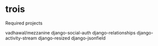 trois
=====

Required projects

vadhawal/mezzanine
django-social-auth
django-relationships
django-activity-stream
django-resized
django-jsonfield
